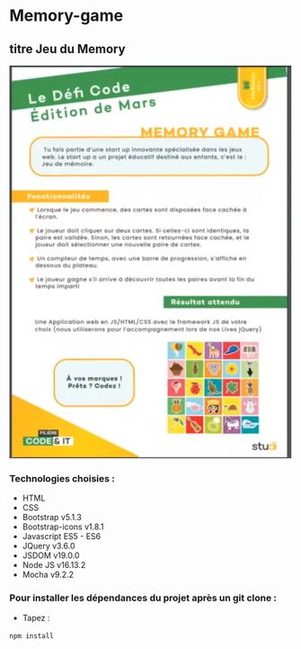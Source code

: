 # Memory-game

## titre Jeu du Memory

<img src="consignesDefi.png" alt="Consignes du défi"/>

### Technologies choisies :

-   HTML
-   CSS
-   Bootstrap v5.1.3
-   Bootstrap-icons v1.8.1
-   Javascript ES5 - ES6
-   JQuery v3.6.0
-   JSDOM v19.0.0
-   Node JS v16.13.2
-   Mocha v9.2.2

### Pour installer les dépendances du projet après un git clone :

-   Tapez :

`npm install`
